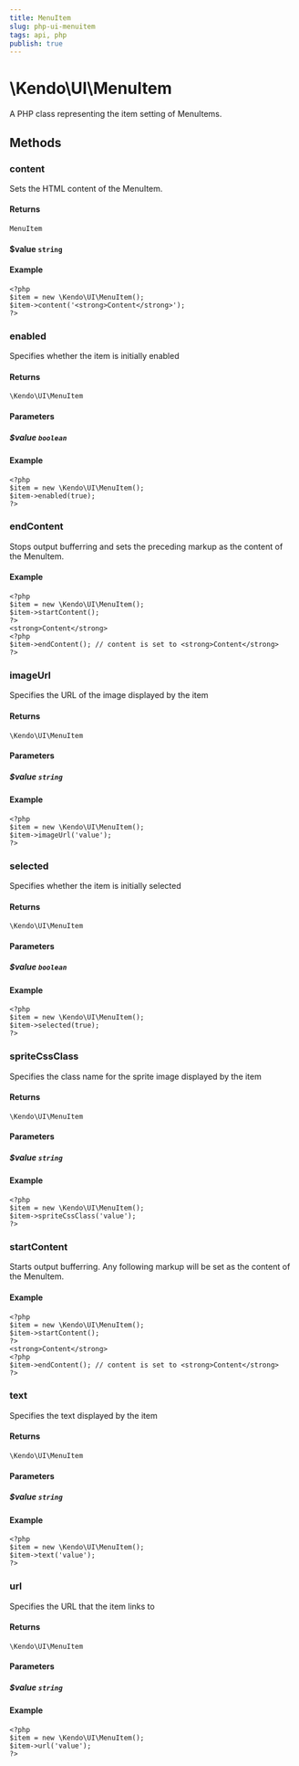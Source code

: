 ```yaml
---
title: MenuItem
slug: php-ui-menuitem
tags: api, php
publish: true
---
```


# \Kendo\UI\MenuItem

A PHP class representing the item setting of MenuItems.


## Methods

### content

Sets the HTML content of the MenuItem.

#### Returns

`MenuItem`

#### $value `string`

#### Example

    <?php
    $item = new \Kendo\UI\MenuItem();
    $item->content('<strong>Content</strong>');
    ?>


### enabled
Specifies whether the item is initially enabled

#### Returns
`\Kendo\UI\MenuItem`

#### Parameters

##### $value `boolean`



#### Example 
    <?php
    $item = new \Kendo\UI\MenuItem();
    $item->enabled(true);
    ?>

### endContent

Stops output bufferring and sets the preceding markup as the content of the MenuItem.

#### Example

    <?php
    $item = new \Kendo\UI\MenuItem();
    $item->startContent();
    ?>
    <strong>Content</strong>
    <?php
    $item->endContent(); // content is set to <strong>Content</strong>
    ?>

### imageUrl
Specifies the URL of the image displayed by the item

#### Returns
`\Kendo\UI\MenuItem`

#### Parameters

##### $value `string`



#### Example 
    <?php
    $item = new \Kendo\UI\MenuItem();
    $item->imageUrl('value');
    ?>

### selected
Specifies whether the item is initially selected

#### Returns
`\Kendo\UI\MenuItem`

#### Parameters

##### $value `boolean`



#### Example 
    <?php
    $item = new \Kendo\UI\MenuItem();
    $item->selected(true);
    ?>

### spriteCssClass
Specifies the class name for the sprite image displayed by the item

#### Returns
`\Kendo\UI\MenuItem`

#### Parameters

##### $value `string`



#### Example 
    <?php
    $item = new \Kendo\UI\MenuItem();
    $item->spriteCssClass('value');
    ?>

### startContent

Starts output bufferring. Any following markup will be set as the content of the MenuItem.

#### Example

    <?php
    $item = new \Kendo\UI\MenuItem();
    $item->startContent();
    ?>
    <strong>Content</strong>
    <?php
    $item->endContent(); // content is set to <strong>Content</strong>
    ?>


### text
Specifies the text displayed by the item

#### Returns
`\Kendo\UI\MenuItem`

#### Parameters

##### $value `string`



#### Example 
    <?php
    $item = new \Kendo\UI\MenuItem();
    $item->text('value');
    ?>

### url
Specifies the URL that the item links to

#### Returns
`\Kendo\UI\MenuItem`

#### Parameters

##### $value `string`



#### Example 
    <?php
    $item = new \Kendo\UI\MenuItem();
    $item->url('value');
    ?>

